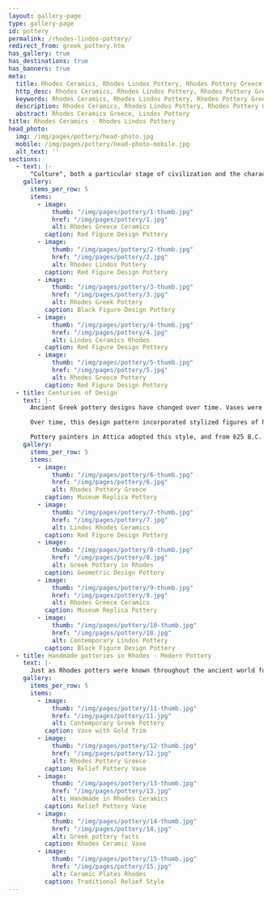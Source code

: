 ```yaml
---
layout: gallery-page
type: gallery-page
id: pottery
permalink: /rhodes-lindos-pottery/
redirect_from: greek_pottery.htm
has_gallery: true
has_destinations: true
has_banners: true
meta:
  title: Rhodes Ceramics, Rhodes Lindos Pottery, Rhodes Pottery Greece
  http_desc: Rhodes Ceramics, Rhodes Lindos Pottery, Rhodes Pottery Greece, Handmade potteries in Rhodes Island Greece
  keywords: Rhodes Ceramics, Rhodes Lindos Pottery, Rhodes Pottery Greece, Handmade potteries in Rhodes Island Greece
  description: Rhodes Ceramics, Rhodes Lindos Pottery, Rhodes Pottery Greece, Handmade potteries in Rhodes Island Greece
  abstract: Rhodes Ceramics Greece, Lindos Pottery
title: Rhodes Ceramics - Rhodes Lindos Pottery
head_photo:
  img: /img/pages/pottery/head-photo.jpg
  mobile: /img/pages/pottery/head-photo-mobile.jpg
  alt_text: ''
sections:
  - text: |-
      "Culture", both a particular stage of civilization and the characteristics of its people, can be seen in its language, religion, cuisine, social habits, and arts. Greek culture has long been understood through its architecture and its artifacts, including its pottery. As an important record of ancient Greek history, pottery paints a picture of every aspect of Greek life: daily life and cooking; celebrations, like banquets and weddings; religious ceremonies, including funerals; and even sporting events. The island of Rhodes is known for its pottery and ceramics, and documentation shows that clay bricks from Rhodes were used to build the dome of Constantinople's "Agia Sofia" Byzantine church.
    gallery:
      items_per_row: 5
      items:
        - image:
            thumb: "/img/pages/pottery/1-thumb.jpg"
            href: "/img/pages/pottery/1.jpg"
            alt: Rhodes Greece Ceramics
          caption: Red Figure Design Pottery     
        - image:
            thumb: "/img/pages/pottery/2-thumb.jpg"
            href: "/img/pages/pottery/2.jpg"
            alt: Rhodes Lindos Pottery
          caption: Red Figure Design Pottery
        - image:
            thumb: "/img/pages/pottery/3-thumb.jpg"
            href: "/img/pages/pottery/3.jpg"
            alt: Rhodes Greek Pottery
          caption: Black Figure Design Pottery
        - image:
            thumb: "/img/pages/pottery/4-thumb.jpg"
            href: "/img/pages/pottery/4.jpg"
            alt: Lindos Ceramics Rhodes
          caption: Red Figure Design Pottery
        - image:
            thumb: "/img/pages/pottery/5-thumb.jpg"
            href: "/img/pages/pottery/5.jpg"
            alt: Rhodes Greece Pottery
          caption: Red Figure Design Pottery
  - title: Centuries of Design
    text: |-
      Ancient Greek pottery designs have changed over time. Vases were formed based on their function, and the names for parts of the vase corresponded to parts of the body mouth, shoulder, belly, and foot. They were frequently decorated with scenes that reflected their function. Early 8th century B.C. pottery featured bold geometric patterns, which almost entirely covered the surface in brown and black lines and shapes.

      Over time, this design pattern incorporated stylized figures of humans, animals, and birds as well. In 700 B.C., Corinth produced the first black-figure pottery, so named because its surface depictions were black.

      Pottery painters in Attica adopted this style, and from 625 B.C. to 475 B.C., Athens dominated the Mediterranean pottery market. In 530 B.C., red figures were outlined with black slip backgrounds. Red-figure pottery was popular for 130 years. Though these techniques were used throughout the Greek world, craftsmen from Rhodes Island , on the east side of the Aegean Sea , used spirals, curvilinear patterns, and lively drawings in their designs.
    gallery:
      items_per_row: 5
      items:
        - image:
            thumb: "/img/pages/pottery/6-thumb.jpg"
            href: "/img/pages/pottery/6.jpg"
            alt: Rhodes Pottery Greece
          caption: Museum Replica Pottery     
        - image:
            thumb: "/img/pages/pottery/7-thumb.jpg"
            href: "/img/pages/pottery/7.jpg"
            alt: Lindos Rhodes Ceramics
          caption: Red Figure Design Pottery
        - image:
            thumb: "/img/pages/pottery/8-thumb.jpg"
            href: "/img/pages/pottery/8.jpg"
            alt: Greek Pottery in Rhodes
          caption: Geometric Design Pottery
        - image:
            thumb: "/img/pages/pottery/9-thumb.jpg"
            href: "/img/pages/pottery/9.jpg"
            alt: Rhodes Greece Ceramics
          caption: Museum Replica Pottery
        - image:
            thumb: "/img/pages/pottery/10-thumb.jpg"
            href: "/img/pages/pottery/10.jpg"
            alt: Contemporary Lindos Pottery
          caption: Black Figure Design Pottery
  - title: Handmade potteries in Rhodes - Modern Pottery
    text: |-
      Just as Rhodes potters were known throughout the ancient world for their skill, so are today's artisans recognized for their talents. They utilize traditional techniques and reproduce pottery in traditional Rhodes styles, but they also use modern colors and designs to create works which represent their personal perspectives. The result is a blend of old and new that will continue to distinguish Rhodes pottery around the world.
    gallery:
      items_per_row: 5
      items:
        - image:
            thumb: "/img/pages/pottery/11-thumb.jpg"
            href: "/img/pages/pottery/11.jpg"
            alt: Contemporary Greek Pottery
          caption: Vase with Gold Trim     
        - image:
            thumb: "/img/pages/pottery/12-thumb.jpg"
            href: "/img/pages/pottery/12.jpg"
            alt: Rhodes Pottery Greece
          caption: Relief Pottery Vase
        - image:
            thumb: "/img/pages/pottery/13-thumb.jpg"
            href: "/img/pages/pottery/13.jpg"
            alt: Handmade in Rhodes Ceramics
          caption: Relief Pottery Vase
        - image:
            thumb: "/img/pages/pottery/14-thumb.jpg"
            href: "/img/pages/pottery/14.jpg"
            alt: Greek pottery facts
          caption: Rhodes Ceramic Vase
        - image:
            thumb: "/img/pages/pottery/15-thumb.jpg"
            href: "/img/pages/pottery/15.jpg"
            alt: Ceramic Plates Rhodes
          caption: Traditional Relief Style
---
```

